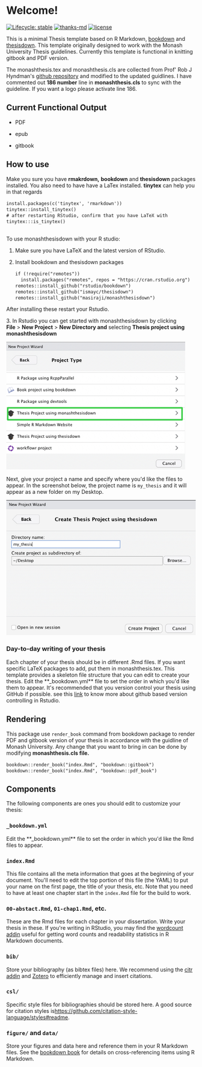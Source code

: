 # Welcome!

<!-- badges: start -->

[![Lifecycle: stable](https://img.shields.io/badge/lifecycle-stable-brightgreen.svg)](https://lifecycle.r-lib.org/articles/stages.html#stable) [![thanks-md](https://img.shields.io/badge/THANKS-md-ff69b4.svg)](THANKS.md) [![license](https://img.shields.io/badge/license-MIT%20+%20file%20LICENSE-lightgrey.svg)](https://choosealicense.com/)

<!-- badges: end -->

This is a minimal Thesis template based on R Markdown, [bookdown](https://github.com/rstudio/bookdown) and [thesisdown](https://github.com/ismayc/thesisdown). This template originally designed to work with the Monash University Thesis guidelines. Currently this template is functional in knitting gitbook and PDF version.

The monashthesis.tex and monashthesis.cls are collected from Prof' Rob J Hyndman's [github repository](https://github.com/robjhyndman/MonashThesis) and modified to the updated guidlines. I have commented out **186 number** line in **monashthesis.cls** to sync with the guideline. If you want a logo please activate line 186.

## Current Functional Output

-   PDF

-   epub

-   gitbook

## How to use

Make you sure you have **rmakrdown,** **bookdown** and **thesisdown** packages installed. You also need to have have a LaTex installed. **tinytex** can help you in that regards

```{r}
install.packages(c('tinytex', 'rmarkdown'))
tinytex::install_tinytex()
# after restarting RStudio, confirm that you have LaTeX with
tinytex:::is_tinytex()


```

To use monashthesisdown with your R studio:

1.  Make sure you have LaTeX and the latest version of RStudio.

2.  Install bookdown and thesisdown packages

    ```{r}
    if (!require("remotes")) 
      install.packages("remotes", repos = "https://cran.rstudio.org")
    remotes::install_github("rstudio/bookdown")
    remotes::install_github("ismayc/thesisdown")
    remotes::install_github("masiraji/monashthesisdown")

    ```

After installing these restart your Rstudio.

3\. In Rstudio you can get started with monashthesisdown by clicking **File** \> **New Project** \> **New Directory and** selecting **Thesis project using monashthesisdown**

![](images/demo_1.jpg "Creating a Project with monashthesisdown")

Next, give your project a name and specify where you'd like the files to appear. In the screenshot below, the project name is `my_thesis` and it will appear as a new folder on my Desktop.

![](images/demo_2.jpg)

### **Day-to-day writing of your thesis**

Each chapter of your thesis should be in different .Rmd files. If you want specific LaTeX packages to add, put them in monashthesis.tex. This template provides a skeleton file structure that you can edit to create your thesis. Edit the \*\*\_bookdown.yml\*\* file to set the order in which you'd like them to appear. It's recommended that you version control your thesis using GitHub if possible. see this [link](https://happygitwithr.com) to know more about github based version controlling in Rstudio.

## **Rendering**

This package use `render_book` command from bookdown package to render PDF and gitbook version of your thesis in accordance with the guidline of Monash University. Any change that you want to bring in can be done by modifying **monashthesis.cls file.**

```{r}
bookdown::render_book("index.Rmd", "bookdown::gitbook")
bookdown::render_book("index.Rmd", "bookdown::pdf_book")

```

## **Components**

The following components are ones you should edit to customize your thesis:

### **`_bookdown.yml`**

Edit the \*\*\_bookdown.yml\*\* file to set the order in which you'd like the Rmd files to appear.

### **`index.Rmd`**

This file contains all the meta information that goes at the beginning of your document. You'll need to edit the top portion of this file (the YAML) to put your name on the first page, the title of your thesis, etc. Note that you need to have at least one chapter start in the `index.Rmd` file for the build to work.

### **`00-abstact.Rmd`, `01-chap1.Rmd`, etc.**

These are the Rmd files for each chapter in your dissertation. Write your thesis in these. If you're writing in RStudio, you may find the [wordcount addin](https://github.com/benmarwick/wordcountaddin) useful for getting word counts and readability statistics in R Markdown documents.

### **`bib/`**

Store your bibliography (as bibtex files) here. We recommend using the [citr addin](https://github.com/crsh/citr) and [Zotero](https://www.zotero.org/) to efficiently manage and insert citations.

### **`csl/`**

Specific style files for bibliographies should be stored here. A good source for citation styles is<https://github.com/citation-style-language/styles#readme>.

### **`figure/` and `data/`**

Store your figures and data here and reference them in your R Markdown files. See the [bookdown book](https://bookdown.org/yihui/bookdown/) for details on cross-referencing items using R Markdown.
